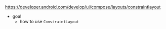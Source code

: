 https://developer.android.com/develop/ui/compose/layouts/constraintlayout

* goal
  * how to use `ConstraintLayout`